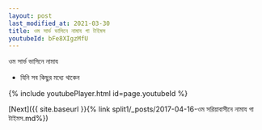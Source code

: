 ```yaml
---
layout: post
last_modified_at: 2021-03-30
title: ওম সার্ভ ভাসিনে নামায গা টাইমস
youtubeId: bFe8XIgzMfU
---
```

 
 
 ওম সার্ভ ভাসিনে নামায  
 
 -  যিনি সব কিছুর মধ্যে থাকেন 
 
  
 
  
 
 
 
 
 
 


{% include youtubePlayer.html id=page.youtubeId %}
 
[Next]({{ site.baseurl }}{% link  split1/_posts/2017-04-16-ওম সরিয়াবাসীনে নামায গা টাইমস.md%})
 
